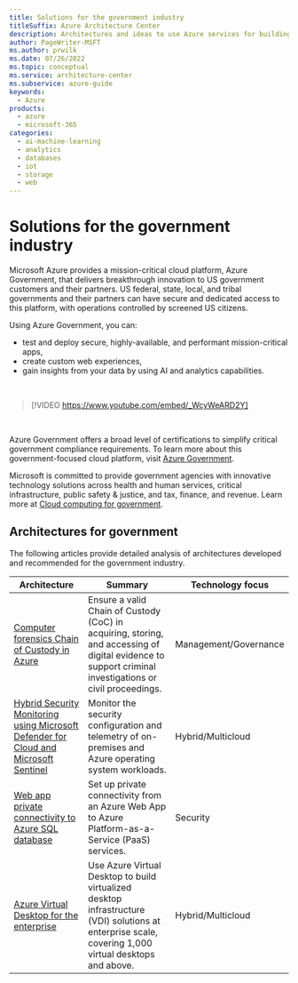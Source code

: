 ```yaml
---
title: Solutions for the government industry
titleSuffix: Azure Architecture Center
description: Architectures and ideas to use Azure services for building efficient, scalable, and reliable government solutions.
author: PageWriter-MSFT
ms.author: prwilk
ms.date: 07/26/2022
ms.topic: conceptual
ms.service: architecture-center
ms.subservice: azure-guide
keywords:
  - Azure
products:
  - azure
  - microsoft-365
categories:
  - ai-machine-learning
  - analytics
  - databases
  - iot
  - storage
  - web
---
```


# Solutions for the government industry

Microsoft Azure provides a mission-critical cloud platform, Azure Government, that delivers breakthrough innovation to US government customers and their partners. US federal, state, local, and tribal governments and their partners can have secure and dedicated access to this platform, with operations controlled by screened US citizens.

Using Azure Government, you can:

- test and deploy secure, highly-available, and performant mission-critical apps,
- create custom web experiences,
- gain insights from your data by using AI and analytics capabilities.

<br>

<!-- markdownlint-disable MD034 -->

> [!VIDEO https://www.youtube.com/embed/_WcyWeARD2Y]

<!-- markdownlint-enable MD034 -->

<br>

Azure Government offers a broad level of certifications to simplify critical government compliance requirements. To learn more about this government-focused cloud platform, visit [Azure Government](https://azure.microsoft.com/global-infrastructure/government/get-started/).

Microsoft is committed to provide government agencies with innovative technology solutions across health and human services, critical infrastructure, public safety & justice, and tax, finance, and revenue. Learn more at [Cloud computing for government](https://www.microsoft.com/industry/government).

## Architectures for government

The following articles provide detailed analysis of architectures developed and recommended for the government industry.

| Architecture | Summary | Technology focus |
| ------- | ------- | ------- |
| [Computer forensics Chain of Custody in Azure](../example-scenario/forensics/index.yml) | Ensure a valid Chain of Custody (CoC) in acquiring, storing, and accessing of digital evidence to support criminal investigations or civil proceedings. | Management/Governance |
| [Hybrid Security Monitoring using Microsoft Defender for Cloud and Microsoft Sentinel](../hybrid/hybrid-security-monitoring.yml) | Monitor the security configuration and telemetry of on-premises and Azure operating system workloads. | Hybrid/Multicloud |
| [Web app private connectivity to Azure SQL database](../example-scenario/private-web-app/private-web-app.yml) | Set up private connectivity from an Azure Web App to Azure Platform-as-a-Service (PaaS) services. | Security |
| [Azure Virtual Desktop for the enterprise](../example-scenario/azure-virtual-desktop/azure-virtual-desktop.yml) | Use Azure Virtual Desktop to build virtualized desktop infrastructure (VDI) solutions at enterprise scale, covering 1,000 virtual desktops and above. | Hybrid/Multicloud |
